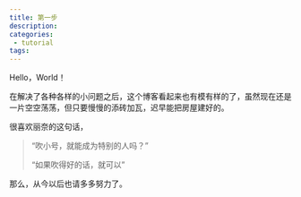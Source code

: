 ```yaml
---
title: 第一步
description: 
categories:
 - tutorial
tags:
---
```


Hello，World！

<!-- more -->

在解决了各种各样的小问题之后，这个博客看起来也有模有样的了，虽然现在还是一片空空荡荡，但只要慢慢的添砖加瓦，迟早能把房屋建好的。

很喜欢丽奈的这句话，

> “吹小号，就能成为特别的人吗？”
> 
> “如果吹得好的话，就可以”

那么，从今以后也请多多努力了。